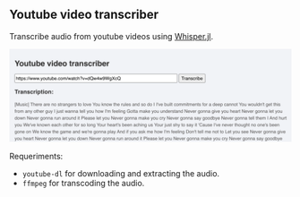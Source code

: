 ## Youtube video transcriber

Transcribe audio from youtube videos using [Whisper.jl](https://github.com/aviks/Whisper.jl).

![preview](preview.png)

Requeriments:
- `youtube-dl` for downloading and extracting the audio.
- `ffmpeg` for transcoding the audio.

